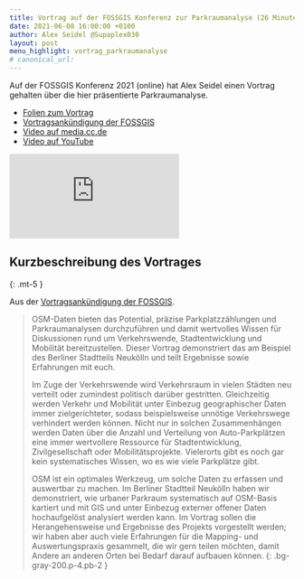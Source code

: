 ```yaml
---
title: Vortrag auf der FOSSGIS Konferenz zur Parkraumanalyse (26 Minuten)
date: 2021-06-08 16:00:00 +0100
author: Alex Seidel @Supaplex030
layout: post
menu_highlight: vortrag_parkraumanalyse
# canonical_url:
---
```


Auf der FOSSGIS Konferenz 2021 (online) hat Alex Seidel einen Vortrag gehalten über die hier präsentierte Parkraumanalyse.

- [Folien zum Vortrag](https://pretalx.com/media/fossgis2021/submissions/ZA7MQV/resources/Folien_Parkraumanalysen_OSM_c9W1yhz.pdf)
- [Vortragsankündigung der FOSSGIS](https://pretalx.com/fossgis2021/talk/ZA7MQV/)
- [Video auf media.cc.de](https://media.ccc.de/v/fossgis2021-9026-parkplatzzhlung-und-parkraumanalysen-auf-osm-basis)
- [Video auf YouTube](https://www.youtube.com/watch?v=Y6RKFe8EPFA)

<div class="aspect-w-16 aspect-h-9">
<iframe class="" src="https://media.ccc.de/v/fossgis2021-9026-parkplatzzhlung-und-parkraumanalysen-auf-osm-basis/oembed" frameborder="0" allowfullscreen></iframe>
</div>

## Kurzbeschreibung des Vortrages
{: .mt-5 }

Aus der [Vortragsankündigung der FOSSGIS](https://pretalx.com/fossgis2021/talk/ZA7MQV/).

> OSM-Daten bieten das Potential, präzise Parkplatzzählungen und Parkraumanalysen durchzuführen und damit wertvolles Wissen für Diskussionen rund um Verkehrswende, Stadtentwicklung und Mobilität bereitzustellen. Dieser Vortrag demonstriert das am Beispiel des Berliner Stadtteils Neukölln und teilt Ergebnisse sowie Erfahrungen mit euch.
>
> Im Zuge der Verkehrswende wird Verkehrsraum in vielen Städten neu verteilt oder zumindest politisch darüber gestritten. Gleichzeitig werden Verkehr und Mobilität unter Einbezug geographischer Daten immer zielgerichteter, sodass beispielsweise unnötige Verkehrswege verhindert werden können. Nicht nur in solchen Zusammenhängen werden Daten über die Anzahl und Verteilung von Auto-Parkplätzen eine immer wertvollere Ressource für Stadtentwicklung, Zivilgesellschaft oder Mobilitätsprojekte. Vielerorts gibt es noch gar kein systematisches Wissen, wo es wie viele Parkplätze gibt.
>
> OSM ist ein optimales Werkzeug, um solche Daten zu erfassen und auswertbar zu machen. Im Berliner Stadtteil Neukölln haben wir demonstriert, wie urbaner Parkraum systematisch auf OSM-Basis kartiert und mit GIS und unter Einbezug externer offener Daten hochaufgelöst analysiert werden kann. Im Vortrag sollen die Herangehensweise und Ergebnisse des Projekts vorgestellt werden; wir haben aber auch viele Erfahrungen für die Mapping- und Auswertungspraxis gesammelt, die wir gern teilen möchten, damit Andere an anderen Orten bei Bedarf darauf aufbauen können.
{: .bg-gray-200.p-4.pb-2 }

